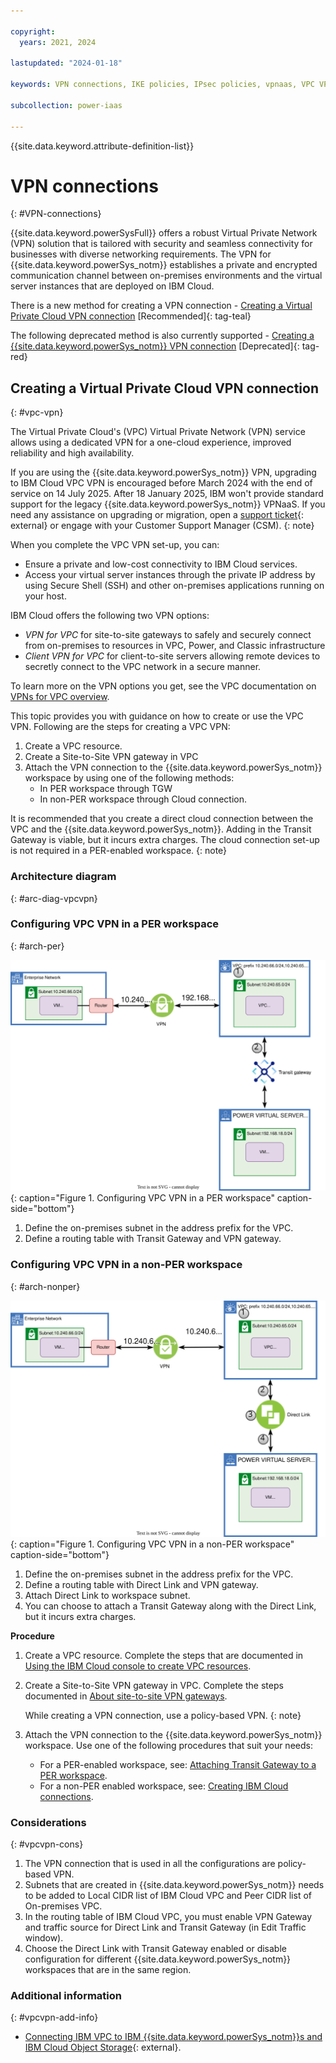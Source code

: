 ```yaml
---

copyright:
  years: 2021, 2024

lastupdated: "2024-01-18"

keywords: VPN connections, IKE policies, IPsec policies, vpnaas, VPC VPN, VPN as a service

subcollection: power-iaas

---
```


{{site.data.keyword.attribute-definition-list}}

# VPN connections
{: #VPN-connections}

{{site.data.keyword.powerSysFull}} offers a robust Virtual Private Network (VPN) solution that is tailored with security and seamless connectivity for businesses with diverse networking requirements. The VPN for {{site.data.keyword.powerSys_notm}} establishes a private and encrypted communication channel between on-premises environments and the virtual server instances that are deployed on IBM Cloud.

There is a new method for creating a VPN connection - [Creating a Virtual Private Cloud VPN connection](/docs/power-iaas?topic=power-iaas-VPN-connections#vpc-vpn) [Recommended]{: tag-teal}

The following deprecated method is also currently supported - [Creating a {{site.data.keyword.powerSys_notm}} VPN connection](/docs/power-iaas?topic=power-iaas-VPN-connections-deprecated) [Deprecated]{: tag-red}

## Creating a Virtual Private Cloud VPN connection
{: #vpc-vpn}

The Virtual Private Cloud's (VPC) Virtual Private Network (VPN) service allows using a dedicated VPN for a one-cloud experience, improved reliability and high availability.

If you are using the {{site.data.keyword.powerSys_notm}} VPN, upgrading to IBM Cloud VPC VPN is encouraged before March 2024 with the end of service on 14 July 2025. After 18 January 2025, IBM won't provide standard support for the legacy {{site.data.keyword.powerSys_notm}} VPNaaS. If you need any assistance on upgrading or migration, open a [support ticket](https://www.ibm.com/cloud/support){: external} or engage with your Customer Support Manager (CSM).
{: note}
 

When you complete the VPC VPN set-up, you can:
-	Ensure a private and low-cost connectivity to IBM Cloud services.
-	Access your virtual server instances through the private IP address by using Secure Shell (SSH) and other on-premises applications running on your host.

IBM Cloud offers the following two VPN options:  
* _VPN for VPC_ for site-to-site gateways to safely and securely connect from on-premises to resources in VPC, Power, and Classic infrastructure 
* _Client VPN for VPC_ for client-to-site servers allowing remote devices to secretly connect to the VPC network in a secure manner.

To learn more on the VPN options you get, see the VPC documentation on [VPNs for VPC overview](/docs/vpc?topic=vpc-vpn-overview).

This topic provides you with guidance on how to create or use the VPC VPN. Following are the steps for creating a VPC VPN:
1.	Create a VPC resource.
2.	Create a Site-to-Site VPN gateway in VPC
3.	Attach the VPN connection to the {{site.data.keyword.powerSys_notm}} workspace by using one of the following methods:
     -	In PER workspace through TGW
     -	In non-PER workspace through Cloud connection.

It is recommended that you create a direct cloud connection between the VPC and the {{site.data.keyword.powerSys_notm}}. Adding in the Transit Gateway is viable, but it incurs extra charges. The cloud connection set-up is not required in a PER-enabled workspace.
{: note}

### Architecture diagram
{: #arc-diag-vpcvpn}

### Configuring VPC VPN in a PER workspace
{: #arch-per}

![VPC VPN in PER architecture diagram](./images/vpc_vpn_per.svg "Configuring VPC VPN in a PER workspace"){: caption="Figure 1. Configuring VPC VPN in a PER workspace" caption-side="bottom"}

1. Define the on-premises subnet in the address prefix for the VPC.
2. Define a routing table with Transit Gateway and VPN gateway.

### Configuring VPC VPN in a non-PER workspace
{: #arch-nonper}

![VPC VPN in non-PER architecture diagram](./images/vpc_vpn_legacy.svg "Configuring VPC VPN in a non-PER workspace"){: caption="Figure 1. Configuring VPC VPN in a non-PER workspace" caption-side="bottom"}

1. Define the on-premises subnet in the address prefix for the VPC.
2. Define a routing table with Direct Link and VPN gateway.
3. Attach Direct Link to workspace subnet.
4. You can choose to attach a Transit Gateway along with the Direct Link, but it incurs extra charges.

**Procedure**

1. Create a VPC resource. Complete the steps that are documented in [Using the IBM Cloud console to create VPC resources](/docs/vpc?topic=vpc-creating-a-vpc-using-the-ibm-cloud-console).

2. Create a Site-to-Site VPN gateway in VPC. Complete the steps documented in [About site-to-site VPN gateways](/docs/vpc?topic=vpc-using-vpn).

     While creating a VPN connection, use a policy-based VPN.
     {: note}

3. Attach the VPN connection to the {{site.data.keyword.powerSys_notm}} workspace. Use one of the following procedures that suit your needs:
   - For a PER-enabled workspace, see: [Attaching Transit Gateway to a PER workspace](/docs/power-iaas?topic=power-iaas-per#attaching-transit-gateway-to-a-per-workspace).
   - For a non-PER enabled workspace, see: [Creating IBM Cloud connections](/docs/power-iaas?topic=power-iaas-cloud-connections).

### Considerations
{: #vpcvpn-cons}

1. The VPN connection that is used in all the configurations are policy-based VPN.
2. Subnets that are created in {{site.data.keyword.powerSys_notm}} needs to be added to Local CIDR list of IBM Cloud VPC and Peer CIDR list of On-premises VPC.
3. In the routing table of IBM Cloud VPC, you must enable VPN Gateway and traffic source for Direct Link and Transit Gateway (in Edit Traffic window).
4. Choose the Direct Link with Transit Gateway enabled or disable configuration for different {{site.data.keyword.powerSys_notm}} workspaces that are in the same region.  


### Additional information
{: #vpcvpn-add-info}

- [Connecting IBM VPC to IBM {{site.data.keyword.powerSys_notm}}s and IBM Cloud Object Storage](https://www.ibm.com/blog/connecting-ibm-vpc-to-ibm-power-virtual-servers-and-ibm-cloud-object-storage/){: external}.

